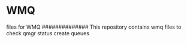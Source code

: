 # WMQ
files for WMQ
##############
 This repository contains wmq files to check qmgr status
create queues
